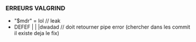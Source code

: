 ### ERREURS VALGRIND
-  "$mdr" = lol // leak
- DEFEF | |  |dwadad // doit retourner pipe error (chercher dans les commit il existe deja le fix)
